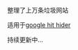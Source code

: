 整理了上万条垃圾网站

适用于[google hit hider](https://greasyfork.org/zh-CN/scripts/1682-google-hit-hider-by-domain-search-filter-block-sites)

持续更新中...
